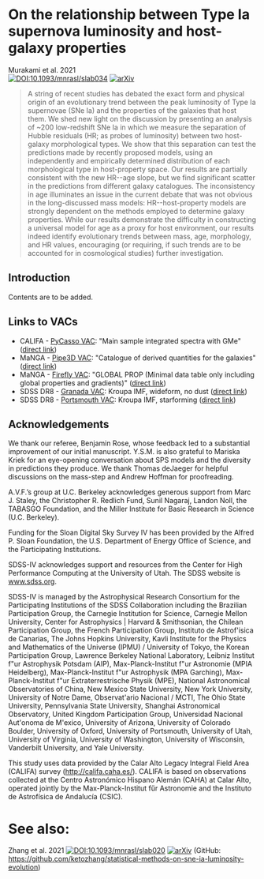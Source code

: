 # On the relationship between Type Ia supernova luminosity and host-galaxy properties

Murakami et al. 2021 <br>
[![DOI:10.1093/mnrasl/slab034](https://zenodo.org/badge/DOI/10.1093/mnrasl/slab034.svg)](https://doi.org/10.1093/mnrasl/slab034) 
[![arXiv](https://img.shields.io/badge/arXiv-2012.06217-b31b1b.svg)](https://arxiv.org/abs/2012.06217v2)

> A string of recent studies has debated the exact form and physical origin of an evolutionary trend between the peak luminosity of Type Ia supernovae (SNe Ia) and the properties of the galaxies that host them. We shed new light on the discussion by presenting an analysis of ~200 low-redshift SNe Ia in which we measure the separation of Hubble residuals (HR; as probes of luminosity) between two host-galaxy morphological types. We show that this separation can test the predictions made by recently proposed models, using an independently and empirically determined distribution of each morphological type in host-property space. Our results are partially consistent with the new HR--age slope, but we find significant scatter in the predictions from different galaxy catalogues. The inconsistency in age illuminates an issue in the current debate that was not obvious in the long-discussed mass models: HR--host-property models are strongly dependent on the methods employed to determine galaxy properties. While our results demonstrate the difficulty in constructing a universal model for age as a proxy for host environment, our results indeed identify evolutionary trends between mass, age, morphology, and HR values, encouraging (or requiring, if such trends are to be accounted for in cosmological studies) further investigation. 

## Introduction
Contents are to be added.

## Links to VACs
- CALIFA - [PyCasso VAC](http://www.pycasso.iaa.es/): "Main sample integrated spectra with GMe" ([direct link](http://www.pycasso.iaa.es/tables/pycasso_integrated_main_gsd6e.fits))
- MaNGA - [Pipe3D VAC](https://www.sdss.org/dr15/manga/manga-data/manga-pipe3d-value-added-catalog/): "Catalogue of derived quantities for the galaxies" ([direct link](https://data.sdss.org/sas/dr15/manga/spectro/pipe3d/v2_4_3/2.4.3/manga.Pipe3D-v2_4_3.fits))
- MaNGA - [Firefly VAC](https://www.sdss.org/dr14/manga/manga-data/manga-firefly-value-added-catalog/): "GLOBAL PROP (Minimal data table only including global properties and gradients)" ([direct link](https://data.sdss.org/sas/dr14/manga/spectro/firefly/v1_0_3/manga_firefly-v2_1_2-GLOBALPROP.fits))
- SDSS DR8 - [Granada VAC](https://www.sdss.org/dr12/spectro/galaxy_granada/): Kroupa IMF, wideform, no dust ([direct link](http://data.sdss3.org/sas/dr12/sdss/spectro/redux/galaxy/v1_1/granada_fsps_krou_wideform_nodust-26.fits.gz))
- SDSS DR8 - [Portsmouth VAC](https://www.sdss.org/dr12/spectro/galaxy_portsmouth/): Kroupa IMF, starforming ([direct link](http://data.sdss3.org/sas/dr12/sdss/spectro/redux/galaxy/v1_1/portsmouth_stellarmass_starforming_krou-26.fits.gz))


## Acknowledgements

We thank our referee, Benjamin Rose, whose feedback led to a substantial improvement of our initial manuscript. Y.S.M. is also grateful to Mariska Kriek for an eye-opening conversation about SPS models and the diversity in predictions they produce. We thank Thomas deJaeger for helpful discussions on the mass-step and Andrew Hoffman for proofreading. 

A.V.F.’s group at U.C. Berkeley acknowledges generous support from Marc J. Staley, the Christopher R. Redlich Fund, Sunil Nagaraj, Landon Noll, the TABASGO Foundation, and the Miller Institute for Basic Research in Science (U.C. Berkeley).

Funding for the Sloan Digital Sky 
Survey IV has been provided by the 
Alfred P. Sloan Foundation, the U.S. 
Department of Energy Office of 
Science, and the Participating 
Institutions. 

SDSS-IV acknowledges support and 
resources from the Center for High 
Performance Computing  at the 
University of Utah. The SDSS 
website is www.sdss.org.

SDSS-IV is managed by the 
Astrophysical Research Consortium 
for the Participating Institutions 
of the SDSS Collaboration including 
the Brazilian Participation Group, 
the Carnegie Institution for Science, 
Carnegie Mellon University, Center for 
Astrophysics | Harvard \& 
Smithsonian, the Chilean Participation 
Group, the French Participation Group, 
Instituto de Astrof\'isica de 
Canarias, The Johns Hopkins 
University, Kavli Institute for the 
Physics and Mathematics of the 
Universe (IPMU) / University of 
Tokyo, the Korean Participation Group, 
Lawrence Berkeley National Laboratory, 
Leibniz Institut f\"ur Astrophysik 
Potsdam (AIP),  Max-Planck-Institut 
f\"ur Astronomie (MPIA Heidelberg), 
Max-Planck-Institut f\"ur 
Astrophysik (MPA Garching), 
Max-Planck-Institut f\"ur 
Extraterrestrische Physik (MPE), 
National Astronomical Observatories of 
China, New Mexico State University, 
New York University, University of 
Notre Dame, Observat\'ario 
Nacional / MCTI, The Ohio State 
University, Pennsylvania State 
University, Shanghai 
Astronomical Observatory, United 
Kingdom Participation Group, 
Universidad Nacional Aut\'onoma 
de M\'exico, University of Arizona, 
University of Colorado Boulder, 
University of Oxford, University of 
Portsmouth, University of Utah, 
University of Virginia, University 
of Washington, University of 
Wisconsin, Vanderbilt University, 
and Yale University.

This study uses data provided by the Calar Alto Legacy Integral Field Area (CALIFA) survey (http://califa.caha.es/).
CALIFA is based on observations collected at the Centro Astronómico Hispano Alemán (CAHA) at Calar Alto, operated jointly by the Max-Planck-Institut fűr Astronomie and the Instituto de Astrofísica de Andalucía (CSIC).

# See also:
Zhang et al. 2021 
[![DOI:10.1093/mnrasl/slab020](https://zenodo.org/badge/DOI/10.1093/mnrasl/slab020.svg)](https://doi.org/10.1093/mnrasl/slab020) 
[![arXiv](https://img.shields.io/badge/arXiv-2012.06215-b31b1b.svg)](https://arxiv.org/abs/2012.06215)
(GitHub: https://github.com/ketozhang/statistical-methods-on-sne-ia-luminosity-evolution)



    
